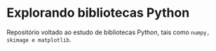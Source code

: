 # Explorando bibliotecas Python

Repositório voltado ao estudo de bibliotecas Python, tais como `numpy, skimage e matplotlib`.
